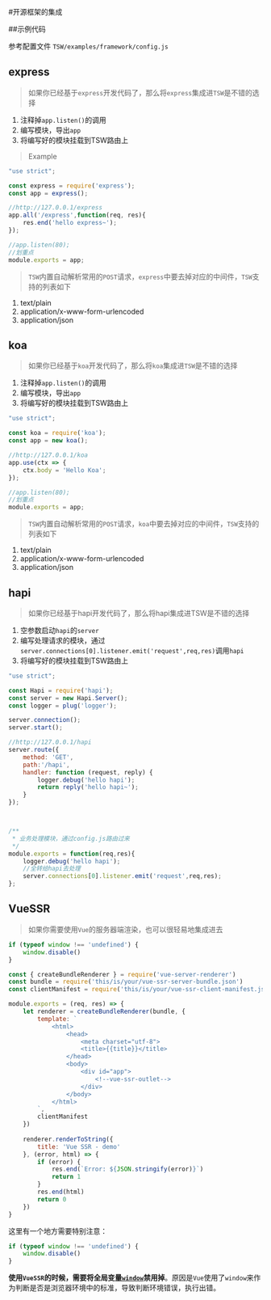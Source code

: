 #开源框架的集成

##示例代码

参考配置文件 `TSW/examples/framework/config.js`

## express

> 如果你已经基于`express`开发代码了，那么将`express`集成进`TSW`是不错的选择

1. 注释掉`app.listen()`的调用
1. 编写模块，导出`app`
1. 将编写好的模块挂载到TSW路由上

> Example

```js
"use strict";

const express = require('express');
const app = express();

//http://127.0.0.1/express
app.all('/express',function(req, res){
	res.end('hello express~');
});

//app.listen(80);
//划重点
module.exports = app;
```

>`TSW`内置自动解析常用的`POST`请求，`express`中要去掉对应的中间件，`TSW`支持的列表如下

1. text/plain
2. application/x-www-form-urlencoded
3. application/json


## koa

> 如果你已经基于`koa`开发代码了，那么将`koa`集成进`TSW`是不错的选择

1. 注释掉`app.listen()`的调用
1. 编写模块，导出`app`
1. 将编写好的模块挂载到TSW路由上

```js
"use strict";

const koa = require('koa');
const app = new koa();

//http://127.0.0.1/koa
app.use(ctx => {
	ctx.body = 'Hello Koa';
});

//app.listen(80);
//划重点
module.exports = app;
```

>`TSW`内置自动解析常用的`POST`请求，`koa`中要去掉对应的中间件，`TSW`支持的列表如下

1. text/plain
2. application/x-www-form-urlencoded
3. application/json


## hapi
> 如果你已经基于hapi开发代码了，那么将hapi集成进TSW是不错的选择


1. 空参数启动`hapi`的`server`
1. 编写处理请求的模块，通过`server.connections[0].listener.emit('request',req,res)`调用`hapi`
1. 将编写好的模块挂载到TSW路由上

```js
"use strict";

const Hapi = require('hapi');
const server = new Hapi.Server();
const logger = plug('logger');

server.connection();
server.start();

//http://127.0.0.1/hapi
server.route({
	method: 'GET',
	path:'/hapi',
	handler: function (request, reply) {
		logger.debug('hello hapi');
		return reply('hello hapi~');
	}
});



/**
 * 业务处理模块，通过config.js路由过来
 */
module.exports = function(req,res){
	logger.debug('hello hapi');
	//全转给hapi去处理
	server.connections[0].listener.emit('request',req,res);
};
```

## VueSSR
> 如果你需要使用`Vue`的服务器端渲染，也可以很轻易地集成进去

```javascript
if (typeof window !== 'undefined') {
	window.disable()
}

const { createBundleRenderer } = require('vue-server-renderer')
const bundle = require('this/is/your/vue-ssr-server-bundle.json')
const clientManifest = require('this/is/your/vue-ssr-client-manifest.json')

module.exports = (req, res) => {
	let renderer = createBundleRenderer(bundle, {
		template: `
			<html>
				<head>
					<meta charset="utf-8">
					<title>{{title}}</title>
				</head>
				<body>
					<div id="app">
						<!--vue-ssr-outlet-->
					</div>
				</body>
			</html>
		`,
        clientManifest
	})
	
	renderer.renderToString({
		title: 'Vue SSR - demo'
	}, (error, html) => {
		if (error) {
			res.end(`Error: ${JSON.stringify(error)}`)
			return 1
		}
		res.end(html)
		return 0
	})
}
```

这里有一个地方需要特别注意：
```javascript
if (typeof window !== 'undefined') {
	window.disable()
}
```
__使用`VueSSR`的时候，需要将全局变量[`window`](//tswjs.org/doc/api/global)禁用掉__。原因是`Vue`使用了`window`来作为判断是否是浏览器环境中的标准，导致判断环境错误，执行出错。